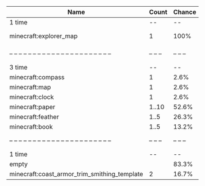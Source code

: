 | Name                                         | Count | Chance | Weight | Comment                                  |
| -------------------------------------------- | ----- | ------ | ------ | ---------------------------------------- |
| 1 time                                       |    -- |     -- |     -- |                                          |
| minecraft:explorer_map                       |     1 |   100% |      1 | destination: #minecraft:on_treasure_maps |
| – – – – – – – – – – – – – – – – – – – – – –  | – – – | – – –  | – – –  | – – – – – – – – – – – – – – – – – – – –  |
| 3 time                                       |    -- |     -- |     -- |                                          |
| minecraft:compass                            |     1 |   2.6% |   1/38 |                                          |
| minecraft:map                                |     1 |   2.6% |   1/38 |                                          |
| minecraft:clock                              |     1 |   2.6% |   1/38 |                                          |
| minecraft:paper                              | 1..10 |  52.6% |  20/38 |                                          |
| minecraft:feather                            |  1..5 |  26.3% |  10/38 |                                          |
| minecraft:book                               |  1..5 |  13.2% |   5/38 |                                          |
| – – – – – – – – – – – – – – – – – – – – – –  | – – – | – – –  | – – –  | – – – – – – – – – – – – – – – – – – – –  |
| 1 time                                       |    -- |     -- |     -- |                                          |
| empty                                        |       |  83.3% |    5/6 |                                          |
| minecraft:coast_armor_trim_smithing_template |     2 |  16.7% |    1/6 |                                          |
